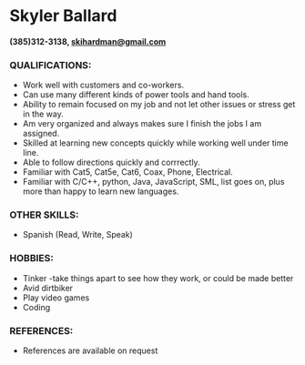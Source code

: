 **Skyler Ballard**
=======
#### (385)312-3138, skihardman@gmail.com

### **QUALIFICATIONS:**
* Work well with customers and co-workers.
* Can use many different kinds of power tools and hand tools.
* Ability to remain focused on my job and not let other issues or stress get in the way.
* Am very organized and always makes sure I finish the jobs I am assigned.
* Skilled at learning new concepts quickly while working well under time line.
* Able to follow directions quickly and corrrectly.
* Familiar with Cat5, Cat5e, Cat6, Coax, Phone, Electrical.
* Familiar with C/C++, python, Java, JavaScript, SML, list goes on, plus more than happy to learn new languages.

### **OTHER SKILLS:**
* Spanish (Read, Write, Speak)

### **HOBBIES:**
* Tinker -take things apart to see how they work, or could be made better
* Avid dirtbiker
* Play video games
* Coding

### **REFERENCES:**
* References are available on request

